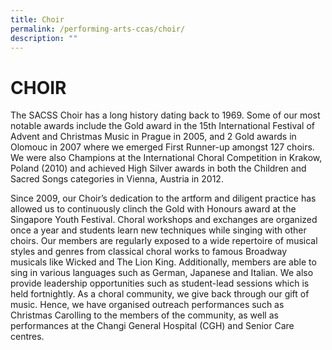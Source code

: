 ```yaml
---
title: Choir
permalink: /performing-arts-ccas/choir/
description: ""
---
```

# CHOIR
The SACSS Choir has a long history dating back to 1969. Some of our most notable awards include the Gold award in the 15th International Festival of Advent and Christmas Music in Prague in 2005, and 2 Gold awards in Olomouc in 2007 where we emerged First Runner-up amongst 127 choirs. We were also Champions at the International Choral Competition in Krakow, Poland (2010) and achieved High Silver awards in both the Children and Sacred Songs categories in Vienna, Austria in 2012.

Since 2009, our Choir’s dedication to the artform and diligent practice has allowed us to continuously clinch the Gold with Honours award at the Singapore Youth Festival. Choral workshops and exchanges are organized once a year and students learn new techniques while singing with other choirs. Our members are regularly exposed to a wide repertoire of musical styles and genres from classical choral works to famous Broadway musicals like Wicked and The Lion King. Additionally, members are able to sing in various languages such as German, Japanese and Italian. We also provide leadership opportunities such as student-lead sessions which is held fortnightly. As a choral community, we give back through our gift of music. Hence, we have organised outreach performances such as Christmas Carolling to the members of the community, as well as performances at the Changi General Hospital (CGH) and Senior Care centres.